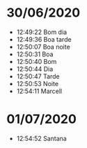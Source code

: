 # 30/06/2020

- 12:49:22 Bom dia
- 12:49:36 Boa tarde
- 12:50:07 Boa noite
- 12:50:31 Boa
- 12:50:40 Bom
- 12:50:44 Dia
- 12:50:47 Tarde
- 12:50:53 Noite
- 12:54:11 Marcell

# 01/07/2020

- 12:54:52 Santana
